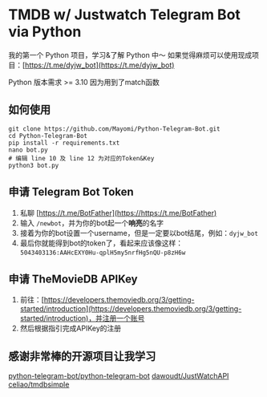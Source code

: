 # TMDB w/ Justwatch Telegram Bot via Python

我的第一个 Python 项目，学习&了解 Python 中～
如果觉得麻烦可以使用现成项目：[https://t.me/dyjw_bot](https://t.me/dyjw_bot)

Python 版本需求 >= 3.10 因为用到了match函数

## 如何使用

```
git clone https://github.com/Mayomi/Python-Telegram-Bot.git
cd Python-Telegram-Bot
pip install -r requirements.txt
nano bot.py
# 编辑 line 10 及 line 12 为对应的Token&Key
python3 bot.py
```

## 申请 Telegram Bot Token

1. 私聊 [https://t.me/BotFather](https://https://t.me/BotFather)
2. 输入 `/newbot`，并为你的bot起一个**响亮**的名字
3. 接着为你的bot设置一个username，但是一定要以bot结尾，例如：`dyjw_bot`
4. 最后你就能得到bot的token了，看起来应该像这样：`5043403136:AAHcEXY0Hu-qplH5my5nrfHg5nQU-p8zH6w`

## 申请 TheMovieDB APIKey

1. 前往：[https://developers.themoviedb.org/3/getting-started/introduction](https://developers.themoviedb.org/3/getting-started/introduction)，并注册一个账号
2. 然后根据指引完成APIKey的注册

## 感谢非常棒的开源项目让我学习

[python-telegram-bot/python-telegram-bot](https://github.com/python-telegram-bot/python-telegram-bot)
[dawoudt/JustWatchAPI](https://github.com/dawoudt/JustWatchAPI)
[celiao/tmdbsimple](https://github.com/celiao/tmdbsimple/)
